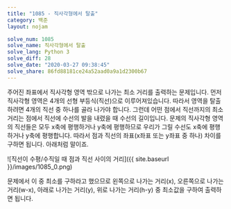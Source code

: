```yaml
---
title: "1085 - 직사각형에서 탈출"
category: 백준
layout: nojam

solve_num: 1085
solve_name: 직사각형에서 탈출
solve_lang: Python 3
solve_diff: 28
solve_date: "2020-03-27 09:38:45"
solve_share: 86fd88181ce24a52aad0a9a1d2300b67
---
```


주어진 좌표에서 직사각형 영역 밖으로 나가는 최소 거리를 출력하는 문제입니다. 먼저 직사각형 영역은 4개의 선형 부등식(직선)으로 이루어져있습니다. 따라서 영역을 탈출하려면 4개의 직선 중 하나를 골라 나가야 합니다. 그런데 어떤 점에서 직선까지의 최소 거리는 점에서 직선에 수선의 발을 내렸을 때 수선의 길이입니다. 문제의 직사각형 영역의 직선들은 모두 x축에 평행하거나 y축에 평행하므로 우리가 그릴 수선도 x축에 평행하거나 y축에 평행합니다. 따라서 점과 직선의 좌표(x좌표 또는 y좌표 중 하나) 차이를 구하면 됩니다. 아래처럼 말이죠.

![직선이 수평/수직일 때 점과 직선 사이의 거리]({{ site.baseurl }}/images/1085_0.png)

문제에서 이 중 최소를 구하라고 했으므로 왼쪽으로 나가는 거리(x), 오른쪽으로 나가는 거리(w-x), 아래로 나가는 거리(y), 위로 나가는 거리(h-y) 중 최소값을 구하여 출력하면 됩니다.
